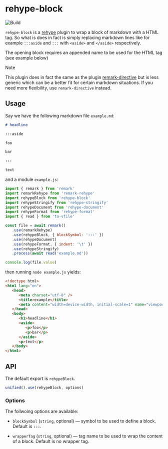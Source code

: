 # rehype-block

![Build][build-badge]

`rehype-block` is a [rehype][rehype] plugin to wrap a block of markdown with a HTML tag. So what is does in fact is simply replacing markdown lines like for example `:::aside` and `:::` with `<aside>` and `</aside>` respectively.

The opening block requires an appended name to be used for the HTML tag (see example below)

> [!NOTE]
> This plugin does in fact the same as the plugin [remark-directive](https://github.com/remarkjs/remark-directive) but is less generic which can be a better fit for certain markdown situations. If you need more flexibility, use `remark-directive` instead.

## Usage

Say we have the following markdown file `example.md`:

```markdown
# headline

:::aside

foo

bar

:::

text
```

and a module `example.js`:

```js
import { remark } from 'remark'
import remarkRehype from 'remark-rehype'
import rehypeBlock from 'rehype-block'
import rehypeStringify from 'rehype-stringify'
import rehypeDocument from 'rehype-document'
import rehypeFormat from 'rehype-format'
import { read } from 'to-vfile'

const file = await remark()
   .use(remarkRehype)
   .use(rehypeBlock, { blockSymbol: ':::' })
   .use(rehypeDocument)
   .use(rehypeFormat, { indent: '\t' })
   .use(rehypeStringify)
   .process(await read('example.md'))

console.log(file.value)
```

then running `node example.js` yields:

```html
<!doctype html>
<html lang="en">
   <head>
      <meta charset="utf-8" />
      <title>example</title>
      <meta content="width=device-width, initial-scale=1" name="viewport" />
   </head>
   <body>
      <h1>headline</h1>
      <aside>
         <p>foo</p>
         <p>bar</p>
      </aside>
      <p>text</p>
   </body>
</html>
```

## API

The default export is `rehypeBlock`.

```js
unified().use(rehypeBlock, options)
```

### Options

The follwoing options are available:

-  `blockSymbol` (`string`, optional) — symbol to be used to define a block. Default is `:::`.

-  `wrapperTag` (`string`, optional) — tag name to be used to wrap the content of a block. Default is no wrapper tag.

[rehype]: https://github.com/rehypejs/rehype
[build-badge]: https://github.com/thomd/rehype-block/workflows/plugin-test/badge.svg
